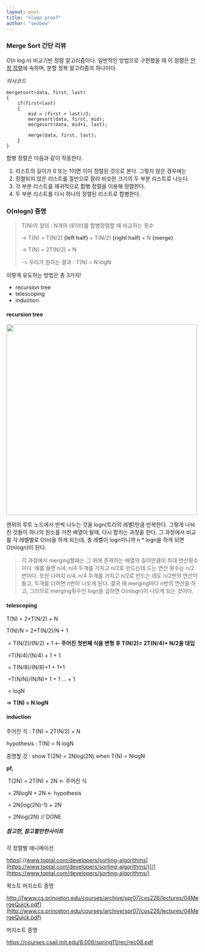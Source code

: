 ```yaml
---
layout: post
title: "nlogn proof"
author: "seobew"
---
```


### Merge Sort 간단 리뷰

 *O*(*n* log *n*) 비교기반 정렬 알고리즘이다. 일반적인 방법으로 구현했을 때 이 정렬은 [안정 정렬](https://ko.wikipedia.org/wiki/%EC%95%88%EC%A0%95_%EC%A0%95%EB%A0%AC)에 속하며, 분할 정복 알고리즘의 하나이다. 

_의사코드_ 

```{.c}
mergetsort(data, first, last)
{
    if(first<last)
    {
        mid = (first + last)/2;
        mergesort(data, first, mid);
        mergesort(data, mid+1, last);
        
        merge(data, first, last);
    }
}
```

합병 정렬은 다음과 같이 작동한다.

1. 리스트의 길이가 0 또는 1이면 이미 정렬된 것으로 본다. 그렇지 않은 경우에는
2. 정렬되지 않은 리스트를 절반으로 잘라 비슷한 크기의 두 부분 리스트로 나눈다.
3. 각 부분 리스트를 재귀적으로 합병 정렬을 이용해 정렬한다.
4. 두 부분 리스트를 다시 하나의 정렬된 리스트로 합병한다.



### O(nlogn) 증명

> T(N)의 정의 : N개의 데이터를 합병정렬할 때 비교하는 횟수
>
> -> T(N) = T(N/2) **(left half)** + T(N/2) **(right half)** + N **(merge)**
>
> -> T(N) = 2T(N/2) + N
>
> -> 우리가 원하는 결과 : T(N) ~ N logN

이렇게 유도하는 방법은 총 3가지!

* recursion tree
* telescoping
* induction



#### recursion tree

<img src="https://qph.ec.quoracdn.net/main-qimg-407420a69a5e2cf7d8432831320a9742" width=500>

맨위의 루트 노드에서 반씩 나누는 것을 logn(트리의 레벨)만큼 반복한다. 그렇게 나눠진 것들이 하나의 원소를 가진 배열이 될때, 다시 합치는 과정을 한다. 그 과정에서 비교를 각 레벨별로 O(n)을 하게 되는데, 총 레벨이 logn이니까 n * logn을 하게 되면 O(nlogn)이 된다.

> 각 과정에서 merging할때는 그 위에 존재하는 배열의 길이만큼이 최대 연산횟수이다. 예를 들면 n/4, n/4 두개를 가지고 n/2로 만드는데 드는 연산 횟수는 n/2번이다. 또한 나머지 n/4, n/4 두개를 가지고 n/2로 만드는 데도 n/2번의 연산이 들고, 두개를 더하면 n번이 나오게 된다. 결국 매 merging마다 n번의 연산을 하고, 그러므로 merging횟수인 logn을 곱하면 O(nlogn)이 나오게 되는 것이다.



#### telescoping

T(N) = 2*T(N/2) + N

T(N)/N 	= 2*T(N/2)/N + 1

​		= T(N/2)/(N/2) + 1   <- **주어진 첫번째 식을 변형 후 T(N/2)= 2T(N/4)+  N/2을 대입**

​		=T(N/4)/(N/4) + 1 + 1

​		= T(N/8)/(N/8)+1 + 1+1

​		=T(N/N)/(N/N)+ 1 + 1 … + 1

​		= logN

=> **T(N) = N logN**



#### induction

주어진 식 : T(N) = 2T(N/2) + N

hypothesis : T(N) = N logN

증명할 것 : show T(2N) = 2Nlog(2N)   when T(N) = NlogN

**pf,**

​	T(2N) = 2T(N) + 2N      <- 주어진 식

​		= 2NlogN + 2N     <- hypothesis

​		= 2N(log(2N)-1) + 2N

​		= 2Nlog(2N)             // DONE



##### 참고한, 참고할만한사이트

각 정렬별 애니메이션 

[https](https://www.toptal.com/developers/sorting-algorithms/)[://www.toptal.com/developers/sorting-algorithms](https://www.toptal.com/developers/sorting-algorithms/)[/](https://www.toptal.com/developers/sorting-algorithms/)

퀵소트 머지소트 증명 

[http](http://www.cs.princeton.edu/courses/archive/spr07/cos226/lectures/04MergeQuick.pdf)[://](http://www.cs.princeton.edu/courses/archive/spr07/cos226/lectures/04MergeQuick.pdf)[www.cs.princeton.edu/courses/archive/spr07/cos226/lectures/04MergeQuick.pdf](http://www.cs.princeton.edu/courses/archive/spr07/cos226/lectures/04MergeQuick.pdf)

머지소트 증명

[https://](https://courses.csail.mit.edu/6.006/spring11/rec/rec08.pdf)[courses.csail.mit.edu/6.006/spring11/rec/rec08.pdf](https://courses.csail.mit.edu/6.006/spring11/rec/rec08.pdf)